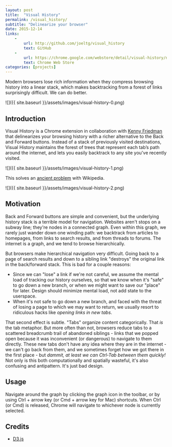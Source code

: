 ```yaml
---
layout: post
title:  "Visual History"
permalink: /visual_history/
subtitle: "Delinearize your browser"
date: 2015-12-14
links: 
    -
        url: http://github.com/joeltg/visual_history
        text: GitHub
    -
        url: https://chrome.google.com/webstore/detail/visual-history/nkckokcpjekkokllfplejfkocaikmnml
        text: Chrome Web Store
categories: [projects]
---
```


Modern browsers lose rich information when they compress browsing 
history into a linear stack, which makes backtracking from a forest of 
links surprisingly difficult.  We can do better.

![]({{ site.baseurl }}/assets/images/visual-history-0.png)

## Introduction

Visual History is a Chrome extension in collaboration with 
[Kenny Friedman](http://kennethfriedman.org) that delinearizes your 
browsing history with a richer alternative to the Back and Forward 
buttons. Instead of a stack of previously visited destinations, Visual 
History maintains the forest of trees that represent each tab’s path 
around the internet, and lets you easily backtrack to any site you've 
recently visited. 

![]({{ site.baseurl }}/assets/images/visual-history-1.png)

This solves an [ancient problem](https://xkcd.com/214/) with Wikipedia.

![]({{ site.baseurl }}/assets/images/visual-history-2.png)

## Motivation

Back and Forward buttons are simple and convenient, but the underlying
history stack is a terrible model for navigation. Websites aren't stops
on a subway line; they're nodes in a connected graph. Even within this 
graph, we rarely just wander down one winding path: we backtrack
from articles to homepages, from links to search results, and from 
threads to forums. The internet is a graph, and we tend to browse 
hierarchically.

But browsers make hierarchical navigation very difficult. Going back to
a page of search results and down to a sibling link "destroys" the original
link in the back/forward stack. This is bad for a couple reasons:

 - Since we can "lose" a link if we're not careful, we assume the mental
   load of tracking our history ourselves, so that we know when it's 
   "safe" to go down a new branch, or when we might want to save our 
   "place" for later. Design should minimize mental load, not add state 
   to the userspace.
 - When it's not safe to go down a new branch, and faced with the threat
   of losing a page to which we may want to return, we usually resort to
   ridiculous hacks like *opening links in new tabs*.

That second effect is subtle. "Tabs" organize content
categorically. That *is* the tab metaphor. But more often than not,
browsers reduce tabs to a scattered breadcrumb trail of abandoned
siblings - links that we popped open because it was inconvenient (or
dangerous) to navigate to them directly. These new tabs don't have any 
idea where they are in the internet - we can't go back from them, and we 
sometimes forget how we got there in the first place - but *dammit, at 
least we can Ctrl-Tab between them quickly!* Not only is this both
computationally and spatially wasteful, it's also confusing and antipattern. 
It's just bad design.

## Usage

Navigate around the graph by clicking the graph icon in the toolbar, or 
by using Ctrl + arrow key (or Cmd + arrow key for Mac) shortcuts. When 
Ctrl (or Cmd) is released, Chrome will navigate to whichever node is 
currently selected.

## Credits

- [D3.js](http://d3js.org/)

<script>
  ga('create', 'UA-71586525-3', 'auto');
  ga('send', 'pageview');
</script>